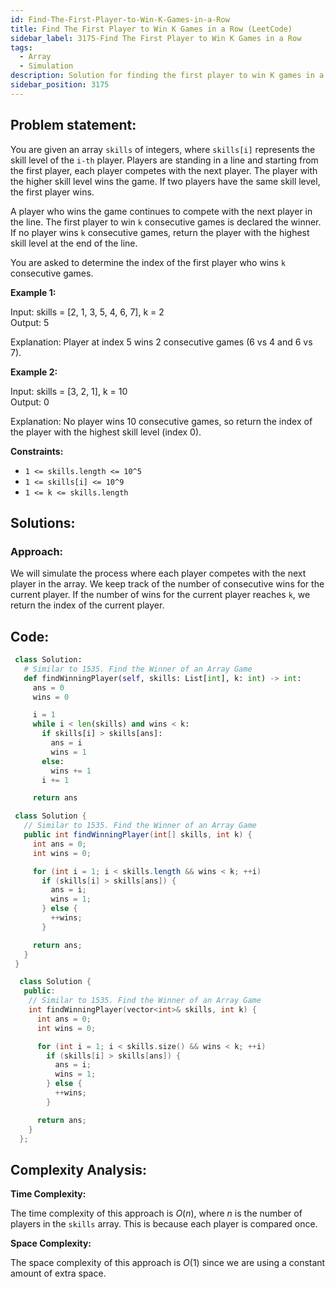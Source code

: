 ```yaml
---
id: Find-The-First-Player-to-Win-K-Games-in-a-Row
title: Find The First Player to Win K Games in a Row (LeetCode)
sidebar_label: 3175-Find The First Player to Win K Games in a Row
tags:
  - Array
  - Simulation
description: Solution for finding the first player to win K games in a row.
sidebar_position: 3175
---
```


## Problem statement:

You are given an array `skills` of integers, where `skills[i]` represents the skill level of the `i-th` player. Players are standing in a line and starting from the first player, each player competes with the next player. The player with the higher skill level wins the game. If two players have the same skill level, the first player wins.

A player who wins the game continues to compete with the next player in the line. The first player to win `k` consecutive games is declared the winner. If no player wins `k` consecutive games, return the player with the highest skill level at the end of the line.

You are asked to determine the index of the first player who wins `k` consecutive games.

**Example 1:**

Input: skills = [2, 1, 3, 5, 4, 6, 7], k = 2  
Output: 5

Explanation: Player at index 5 wins 2 consecutive games (6 vs 4 and 6 vs 7).

**Example 2:**

Input: skills = [3, 2, 1], k = 10  
Output: 0

Explanation: No player wins 10 consecutive games, so return the index of the player with the highest skill level (index 0).

**Constraints:**

- `1 <= skills.length <= 10^5`
- `1 <= skills[i] <= 10^9`
- `1 <= k <= skills.length`

## Solutions:

### Approach:

We will simulate the process where each player competes with the next player in the array. We keep track of the number of consecutive wins for the current player. If the number of wins for the current player reaches `k`, we return the index of the current player.

## Code:

<Tabs>
  <TabItem value="python" label="Python" default>
      
   ```python
    class Solution:
      # Similar to 1535. Find the Winner of an Array Game
      def findWinningPlayer(self, skills: List[int], k: int) -> int:
        ans = 0
        wins = 0

        i = 1
        while i < len(skills) and wins < k:
          if skills[i] > skills[ans]:
            ans = i
            wins = 1
          else:
            wins += 1
          i += 1

        return ans
   ```
    
  </TabItem>
  <TabItem value="java" label="Java">

   ```java
    class Solution {
      // Similar to 1535. Find the Winner of an Array Game
      public int findWinningPlayer(int[] skills, int k) {
        int ans = 0;
        int wins = 0;

        for (int i = 1; i < skills.length && wins < k; ++i)
          if (skills[i] > skills[ans]) {
            ans = i;
            wins = 1;
          } else {
            ++wins;
          }

        return ans;
      }
    }
   ```
  </TabItem>
  <TabItem value="cpp" label="C++">
    
  ```cpp
    class Solution {
     public:
      // Similar to 1535. Find the Winner of an Array Game
      int findWinningPlayer(vector<int>& skills, int k) {
        int ans = 0;
        int wins = 0;

        for (int i = 1; i < skills.size() && wins < k; ++i)
          if (skills[i] > skills[ans]) {
            ans = i;
            wins = 1;
          } else {
            ++wins;
          }

        return ans;
      }
    };
   ```
  </TabItem>
</Tabs>

## Complexity Analysis:

**Time Complexity:**

The time complexity of this approach is $O(n)$, where $n$ is the number of players in the `skills` array. This is because each player is compared once.

**Space Complexity:**

The space complexity of this approach is $O(1)$ since we are using a constant amount of extra space.
